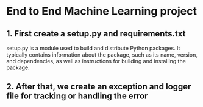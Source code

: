 # End to End Machine Learning project

## 1. First create a setup.py and requirements.txt
setup.py is a module used to build and distribute Python packages. It typically contains information about the package, such as its name, version, and dependencies, as well as instructions for building and installing the package. 

## 2. After that, we create an exception and logger file for tracking or handling the error
